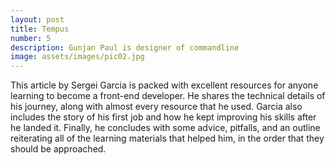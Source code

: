 ```yaml
---
layout: post
title: Tempus
number: 5
description: Gunjan Paul is designer of commandline
image: assets/images/pic02.jpg
---
```


This article by Sergei Garcia is packed with excellent resources for anyone learning to become a front-end developer. He shares the technical details of his journey, along with almost every resource that he used. Garcia also includes the story of his first job and how he kept improving his skills after he landed it. Finally, he concludes with some advice, pitfalls, and an outline reiterating all of the learning materials that helped him, in the order that they should be approached.
